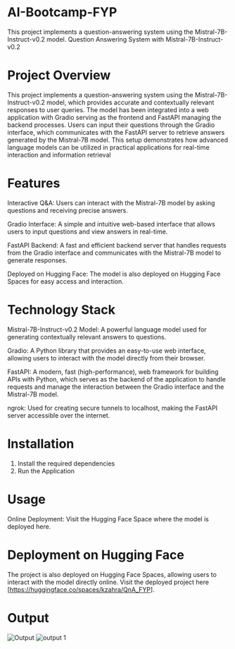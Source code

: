 # AI-Bootcamp-FYP
This project implements a question-answering system using the Mistral-7B-Instruct-v0.2 model.
Question Answering System with Mistral-7B-Instruct-v0.2

# Project Overview
This project implements a question-answering system using the Mistral-7B-Instruct-v0.2 model, which provides accurate and contextually relevant responses to user queries. The model has been integrated into a web application with Gradio serving as the frontend and FastAPI managing the backend processes. Users can input their questions through the Gradio interface, which communicates with the FastAPI server to retrieve answers generated by the Mistral-7B model. This setup demonstrates how advanced language models can be utilized in practical applications for real-time interaction and information retrieval

# Features
Interactive Q&A: Users can interact with the Mistral-7B model by asking questions and receiving precise answers.

Gradio Interface: A simple and intuitive web-based interface that allows users to input questions and view answers in real-time.

FastAPI Backend: A fast and efficient backend server that handles requests from the Gradio interface and communicates with the Mistral-7B model to generate responses.

Deployed on Hugging Face: The model is also deployed on Hugging Face Spaces for easy access and interaction.

# Technology Stack
Mistral-7B-Instruct-v0.2 Model: A powerful language model used for generating contextually relevant answers to questions.

Gradio: A Python library that provides an easy-to-use web interface, allowing users to interact with the model directly from their browser.

FastAPI: A modern, fast (high-performance), web framework for building APIs with Python, which serves as the backend of the application to handle requests and manage the interaction between the Gradio interface and the Mistral-7B model.

ngrok: Used for creating secure tunnels to localhost, making the FastAPI server accessible over the internet.

# Installation
1. Install the required dependencies
2. Run the Application

# Usage
Online Deployment: Visit the Hugging Face Space where the model is deployed here.

# Deployment on Hugging Face
The project is also deployed on Hugging Face Spaces, allowing users to interact with the model directly online. Visit the deployed project here [https://huggingface.co/spaces/kzahra/QnA_FYP].

# Output
![Output](https://github.com/user-attachments/assets/5d448df7-ec20-4f89-bd1e-65adfa693f4b)
![output 1](https://github.com/user-attachments/assets/8ca48997-db8c-4a9c-a7c2-dbd213d3f56f)

